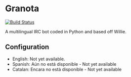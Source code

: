 # Granota

[![Build Status](https://travis-ci.org/Worldev/Granota.svg?branch=master)](https://travis-ci.org/Worldev/Granota)

A multilingual IRC bot coded in Python and based off Willie.

## Configuration

- English: Not yet available.
- Spanish: Aún no está disponible - Not yet available
- Catalan: Encara no està disponible - Not yet available
